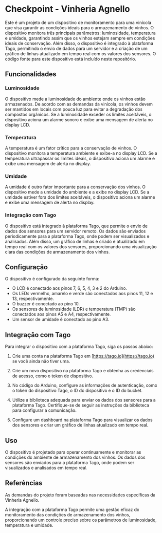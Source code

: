 # Checkpoint - Vinheria Agnello

Este é um projeto de um dispositivo de monitoramento para uma vinícola que visa garantir as condições ideais para o armazenamento de vinhos. O dispositivo monitora três principais parâmetros: luminosidade, temperatura e umidade, garantindo assim que os vinhos estejam sempre em condições ideais de conservação. Além disso, o dispositivo é integrado à plataforma Tago, permitindo o envio de dados para um servidor e a criação de um gráfico de linhas atualizado em tempo real com os valores dos sensores. O código fonte para este dispositivo está incluído neste repositório.

## Funcionalidades

### Luminosidade
O dispositivo mede a luminosidade do ambiente onde os vinhos estão armazenados. De acordo com as demandas da vinícola, os vinhos devem ser mantidos em locais com pouca luz para evitar a degradação dos compostos orgânicos. Se a luminosidade exceder os limites aceitáveis, o dispositivo aciona um alarme sonoro e exibe uma mensagem de alerta no display LCD.

### Temperatura
A temperatura é um fator crítico para a conservação de vinhos. O dispositivo monitora a temperatura ambiente e exibe-a no display LCD. Se a temperatura ultrapassar os limites ideais, o dispositivo aciona um alarme e exibe uma mensagem de alerta no display.

### Umidade
A umidade é outro fator importante para a conservação dos vinhos. O dispositivo mede a umidade do ambiente e a exibe no display LCD. Se a umidade estiver fora dos limites aceitáveis, o dispositivo aciona um alarme e exibe uma mensagem de alerta no display.

### Integração com Tago
O dispositivo está integrado à plataforma Tago, que permite o envio de dados dos sensores para um servidor remoto. Os dados são enviados periodicamente para a plataforma Tago, onde podem ser visualizados e analisados. Além disso, um gráfico de linhas é criado e atualizado em tempo real com os valores dos sensores, proporcionando uma visualização clara das condições de armazenamento dos vinhos.

## Configuração

O dispositivo é configurado da seguinte forma:

- O LCD é conectado aos pinos 7, 6, 5, 4, 3 e 2 do Arduino.
- Os LEDs vermelho, amarelo e verde são conectados aos pinos 11, 12 e 13, respectivamente.
- O buzzer é conectado ao pino 10.
- Os sensores de luminosidade (LDR) e temperatura (TMP) são conectados aos pinos A5 e A4, respectivamente.
- Um sensor de umidade é conectado ao pino A3.

## Integração com Tago

Para integrar o dispositivo com a plataforma Tago, siga os passos abaixo:

1. Crie uma conta na plataforma Tago em [https://tago.io](https://tago.io) se você ainda não tiver uma.

2. Crie um novo dispositivo na plataforma Tago e obtenha as credenciais de acesso, como o token de dispositivo.

3. No código do Arduino, configure as informações de autenticação, como o token do dispositivo Tago, o ID do dispositivo e o ID do bucket.

4. Utilize a biblioteca adequada para enviar os dados dos sensores para a plataforma Tago. Certifique-se de seguir as instruções da biblioteca para configurar a comunicação.

5. Configure um dashboard na plataforma Tago para visualizar os dados dos sensores e criar um gráfico de linhas atualizado em tempo real.

## Uso

O dispositivo é projetado para operar continuamente e monitorar as condições do ambiente de armazenamento dos vinhos. Os dados dos sensores são enviados para a plataforma Tago, onde podem ser visualizados e analisados em tempo real.

## Referências

As demandas do projeto foram baseadas nas necessidades específicas da Vinheria Agnello.

A integração com a plataforma Tago permite uma gestão eficaz do monitoramento das condições de armazenamento dos vinhos, proporcionando um controle preciso sobre os parâmetros de luminosidade, temperatura e umidade.
